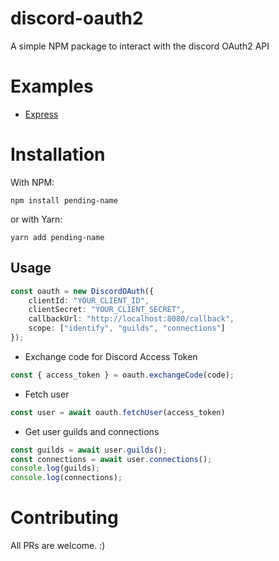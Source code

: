 # discord-oauth2
A simple NPM package to interact with the discord OAuth2 API

# Examples
* [Express](https://github.com/arthur-rl/discord-oauth2/tree/master/examples/express)

# Installation

With NPM:
```
npm install pending-name
```
or with Yarn:
```
yarn add pending-name
```

## Usage

```ts
const oauth = new DiscordOAuth({
    clientId: "YOUR_CLIENT_ID",
    clientSecret: "YOUR_CLIENT_SECRET",
    callbackUrl: "http://localhost:8080/callback",
    scope: ["identify", "guilds", "connections"]
});
```
* Exchange code for Discord Access Token
```ts
const { access_token } = oauth.exchangeCode(code);
```
* Fetch user
```ts
const user = await oauth.fetchUser(access_token)
```
* Get user guilds and connections
```ts
const guilds = await user.guilds();
const connections = await user.connections();
console.log(guilds);
console.log(connections);
```

# Contributing
All PRs are welcome. :)



